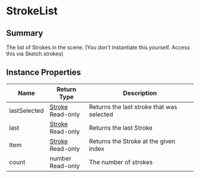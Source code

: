 
# StrokeList

## Summary
The list of Strokes in the scene. (You don't instantiate this yourself. Access this via Sketch.strokes)


## Instance Properties

<table data-full-width="false">
<thead><tr><th>Name</th><th>Return Type</th><th>Description</th></tr></thead>
<tbody>
<tr><td>lastSelected</td><td><a href="stroke.md">Stroke</a><br>Read-only</td><td>Returns the last stroke that was selected</td></tr>
<tr><td>last</td><td><a href="stroke.md">Stroke</a><br>Read-only</td><td>Returns the last Stroke</td></tr>
<tr><td>Item</td><td><a href="stroke.md">Stroke</a><br>Read-only</td><td>Returns the Stroke at the given index</td></tr>
<tr><td>count</td><td>number<br>Read-only</td><td>The number of strokes</td></tr>
</tbody></table>




